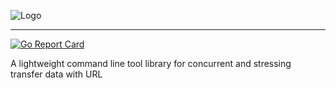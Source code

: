 ![Logo](https://iili.io/JULgII.jpg)

---

[![Go Report Card](https://goreportcard.com/badge/github.com/odair-pedro/gourl)](https://goreportcard.com/report/github.com/odair-pedro/gourl)

A lightweight command line tool library for concurrent and stressing transfer data with URL 
